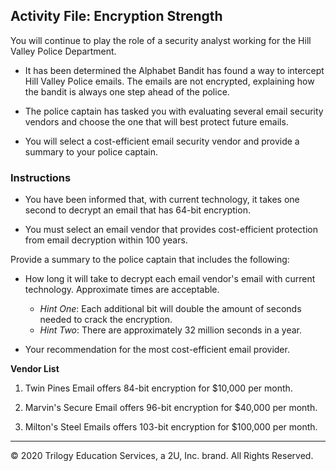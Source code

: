 ## Activity File: Encryption Strength

You will continue to play the role of a security analyst working for the Hill Valley Police Department. 

- It has been determined the Alphabet Bandit has found a way to intercept Hill Valley Police emails.  The emails are not encrypted, explaining how the bandit is always one step ahead of the police.

- The police captain has tasked you with evaluating several email security vendors and choose the one that will best protect future emails.

- You will select a cost-efficient email security vendor and provide a summary to your police captain.

### Instructions
   
- You have been informed that, with current technology, it takes one second to decrypt an email that has 64-bit encryption.

- You must select an email vendor that provides cost-efficient protection from email decryption within 100 years.

Provide a summary to the police captain that includes the following:
  - How long it will take to decrypt each email vendor's email with current technology. Approximate times are acceptable.
      - *Hint One*: Each additional bit will double the amount of seconds needed to crack the encryption.
      - *Hint Two*: There are approximately 32 million seconds in a year.
  
  - Your recommendation for the most cost-efficient email provider.

**Vendor List**
 1.  Twin Pines Email offers 84-bit encryption for $10,000 per month.
 
 2.  Marvin's Secure Email offers 96-bit encryption for $40,000 per month.

 3.  Milton's Steel Emails offers 103-bit encryption for $100,000 per month.

---

© 2020 Trilogy Education Services, a 2U, Inc. brand. All Rights Reserved.